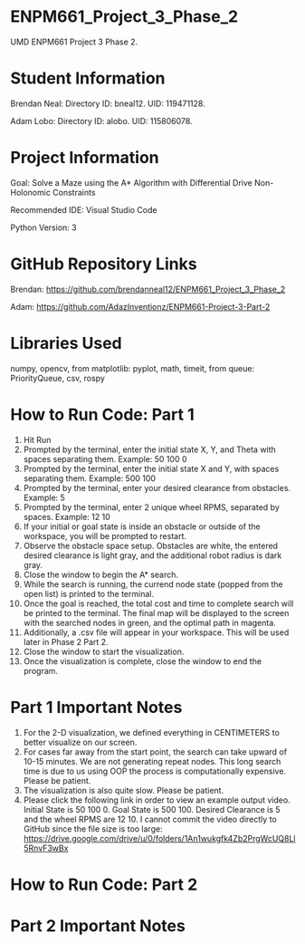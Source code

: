# ENPM661_Project_3_Phase_2
UMD ENPM661 Project 3 Phase 2.

# Student Information
Brendan Neal:
Directory ID: bneal12.
UID: 119471128.

Adam Lobo:
Directory ID: alobo.
UID: 115806078.

# Project Information
Goal: Solve a Maze using the A* Algorithm with Differential Drive Non-Holonomic Constraints

Recommended IDE: Visual Studio Code

Python Version: 3

# GitHub Repository Links

Brendan: https://github.com/brendanneal12/ENPM661_Project_3_Phase_2

Adam: https://github.com/AdazInventionz/ENPM661-Project-3-Part-2

# Libraries Used
numpy, opencv, from matplotlib: pyplot, math, timeit, from queue: PriorityQueue, csv, rospy

# How to Run Code: Part 1
1. Hit Run
2. Prompted by the terminal, enter the initial state X, Y, and Theta with spaces separating them. Example: 50 100 0
3. Prompted by the terminal, enter the initial state X and Y, with spaces separating them. Example: 500 100
4. Prompted by the terminal, enter your desired clearance from obstacles. Example: 5
5. Prompted by the terminal, enter 2 unique wheel RPMS, separated by spaces. Example: 12 10
6. If your initial or goal state is inside an obstacle or outside of the workspace, you will be prompted to restart.
7. Observe the obstacle space setup. Obstacles are white, the entered desired clearance is light gray, and the additional robot radius is dark gray.
8. Close the window to begin the A* search.
9. While the search is running, the currend node state (popped from the open list) is printed to the terminal.
10. Once the goal is reached, the total cost and time to complete search will be printed to the terminal. The final map will be displayed to the screen with the searched nodes in green, and the optimal path in magenta.
11. Additionally, a .csv file will appear in your workspace. This will be used later in Phase 2 Part 2.
12. Close the window to start the visualization.
13. Once the visualization is complete, close the window to end the program.

# Part 1 Important Notes
1. For the 2-D visualization, we defined everything in CENTIMETERS to better visualize on our screen.
2. For cases far away from the start point, the search can take upward of 10-15 minutes. We are not generating repeat nodes. This long search time is due to us using OOP the process is computationally expensive. Please be patient.
3. The visualization is also quite slow. Please be patient.
4. Please click the following link in order to view an example output video. Initial State is 50 100 0. Goal State is 500 100. Desired Clearance is 5 and the wheel RPMS are 12 10. I cannot commit the video directly to GitHub since the file size is too large: https://drive.google.com/drive/u/0/folders/1An1wukgfk4Zb2PrgWcUQ8Ll5RnvF3wBx

# How to Run Code: Part 2

# Part 2 Important Notes

